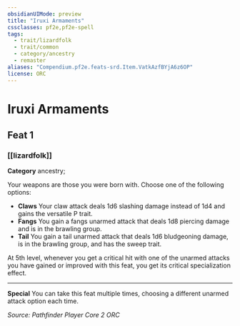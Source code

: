 ```yaml
---
obsidianUIMode: preview
title: "Iruxi Armaments"
cssclasses: pf2e,pf2e-spell
tags:
  - trait/lizardfolk
  - trait/common
  - category/ancestry
  - remaster
aliases: "Compendium.pf2e.feats-srd.Item.VatkAzfBYjA6z6OP"
license: ORC
---
```

# Iruxi Armaments
## Feat 1
### [[lizardfolk]]

**Category** ancestry; 




Your weapons are those you were born with. Choose one of the following options:

*   **Claws** Your claw attack deals 1d6 slashing damage instead of 1d4 and gains the versatile P trait.
*   **Fangs** You gain a fangs unarmed attack that deals 1d8 piercing damage and is in the brawling group.
*   **Tail** You gain a tail unarmed attack that deals 1d6 bludgeoning damage, is in the brawling group, and has the sweep trait.

At 5th level, whenever you get a critical hit with one of the unarmed attacks you have gained or improved with this feat, you get its critical specialization effect.

* * *

**Special** You can take this feat multiple times, choosing a different unarmed attack option each time.

*Source: Pathfinder Player Core 2*
*ORC*